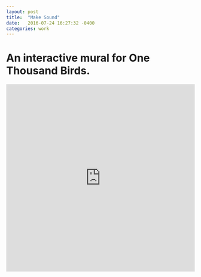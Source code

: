 ```yaml
---
layout: post
title:  "Make Sound"
date:   2016-07-24 16:27:32 -0400
categories: work
---
```


# An interactive mural for One Thousand Birds.

<div class="videoWrapper">
  <iframe src="https://player.vimeo.com/video/169861883?title=0&byline=0&portrait=0" width="100%" height="500" frameborder="0" webkitallowfullscreen mozallowfullscreen allowfullscreen></iframe>
</div>
